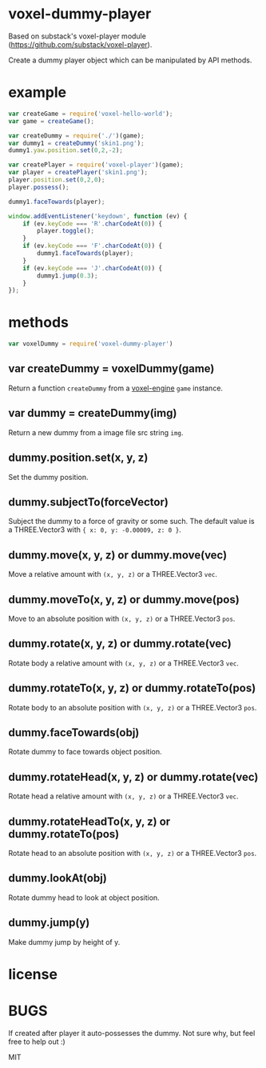 # voxel-dummy-player

Based on substack's voxel-player module (https://github.com/substack/voxel-player).

Create a dummy player object which can be manipulated by API methods.

# example

``` js
var createGame = require('voxel-hello-world');
var game = createGame();

var createDummy = require('./')(game);
var dummy1 = createDummy('skin1.png');
dummy1.yaw.position.set(0,2,-2);

var createPlayer = require('voxel-player')(game);
var player = createPlayer('skin1.png');
player.position.set(0,2,0);
player.possess();

dummy1.faceTowards(player);

window.addEventListener('keydown', function (ev) {
    if (ev.keyCode === 'R'.charCodeAt(0)) {
        player.toggle();
    }
    if (ev.keyCode === 'F'.charCodeAt(0)) {
        dummy1.faceTowards(player);
    }
    if (ev.keyCode === 'J'.charCodeAt(0)) {
        dummy1.jump(0.3);
    }
});
```

# methods

``` js
var voxelDummy = require('voxel-dummy-player')
```

## var createDummy = voxelDummy(game)

Return a function `createDummy` from a
[voxel-engine](https://github.com/maxogden/voxel-engine) `game` instance.

## var dummy = createDummy(img)

Return a new dummy from a image file src string `img`.

## dummy.position.set(x, y, z)

Set the dummy position.

## dummy.subjectTo(forceVector)

Subject the dummy to a force of gravity or some such. The default value is
a THREE.Vector3 with `{ x: 0, y: -0.00009, z: 0 }`.

## dummy.move(x, y, z) or dummy.move(vec)

Move a relative amount with `(x, y, z)` or a THREE.Vector3 `vec`.

## dummy.moveTo(x, y, z) or dummy.move(pos)

Move to an absolute position with `(x, y, z)` or a THREE.Vector3 `pos`.

## dummy.rotate(x, y, z) or dummy.rotate(vec)

Rotate body a relative amount with `(x, y, z)` or a THREE.Vector3 `vec`.

## dummy.rotateTo(x, y, z) or dummy.rotateTo(pos)

Rotate body to an absolute position with `(x, y, z)` or a THREE.Vector3 `pos`.

## dummy.faceTowards(obj)

Rotate dummy to face towards object position.

## dummy.rotateHead(x, y, z) or dummy.rotate(vec)

Rotate head a relative amount with `(x, y, z)` or a THREE.Vector3 `vec`.

## dummy.rotateHeadTo(x, y, z) or dummy.rotateTo(pos)

Rotate head to an absolute position with `(x, y, z)` or a THREE.Vector3 `pos`.

## dummy.lookAt(obj)

Rotate dummy head to look at object position.

## dummy.jump(y)

Make dummy jump by height of y.

# license

# BUGS

If created after player it auto-possesses the dummy. Not sure why, but feel free to help out :)

MIT

